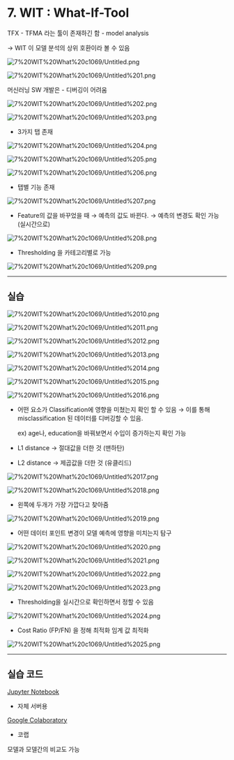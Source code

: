 # 7. WIT : What-If-Tool

TFX - TFMA 라는 툴이 존재하긴 함 - model analysis

→ WIT 이 모델 분석의 상위 호환이라 볼 수 있음

![7%20WIT%20What%20c1069/Untitled.png](7%20WIT%20What%20c1069/Untitled.png)

![7%20WIT%20What%20c1069/Untitled%201.png](7%20WIT%20What%20c1069/Untitled%201.png)

머신러닝 SW 개발은 - 디버깅이 어려움

![7%20WIT%20What%20c1069/Untitled%202.png](7%20WIT%20What%20c1069/Untitled%202.png)

![7%20WIT%20What%20c1069/Untitled%203.png](7%20WIT%20What%20c1069/Untitled%203.png)

- 3가지 탭 존재

![7%20WIT%20What%20c1069/Untitled%204.png](7%20WIT%20What%20c1069/Untitled%204.png)

![7%20WIT%20What%20c1069/Untitled%205.png](7%20WIT%20What%20c1069/Untitled%205.png)

![7%20WIT%20What%20c1069/Untitled%206.png](7%20WIT%20What%20c1069/Untitled%206.png)

- 탭별 기능 존재

![7%20WIT%20What%20c1069/Untitled%207.png](7%20WIT%20What%20c1069/Untitled%207.png)

- Feature의 값을 바꾸었을 때 → 예측의 값도 바뀐다.
→ 예측의 변경도 확인 가능(실시간으로)

![7%20WIT%20What%20c1069/Untitled%208.png](7%20WIT%20What%20c1069/Untitled%208.png)

- Thresholding 을 카테고리별로 가능

![7%20WIT%20What%20c1069/Untitled%209.png](7%20WIT%20What%20c1069/Untitled%209.png)

---

## 실습

![7%20WIT%20What%20c1069/Untitled%2010.png](7%20WIT%20What%20c1069/Untitled%2010.png)

![7%20WIT%20What%20c1069/Untitled%2011.png](7%20WIT%20What%20c1069/Untitled%2011.png)

![7%20WIT%20What%20c1069/Untitled%2012.png](7%20WIT%20What%20c1069/Untitled%2012.png)

![7%20WIT%20What%20c1069/Untitled%2013.png](7%20WIT%20What%20c1069/Untitled%2013.png)

![7%20WIT%20What%20c1069/Untitled%2014.png](7%20WIT%20What%20c1069/Untitled%2014.png)

![7%20WIT%20What%20c1069/Untitled%2015.png](7%20WIT%20What%20c1069/Untitled%2015.png)

![7%20WIT%20What%20c1069/Untitled%2016.png](7%20WIT%20What%20c1069/Untitled%2016.png)

- 어떤 요소가 Classification에 영향을 미쳤는지 확인 할 수 있음
→ 이를 통해 misclassification 된 데이터를 디버깅할 수 있음.
    
    ex) age나, education을 바꿔보면서 수입이 증가하는지 확인 가능
    

- L1 distance → 절대값을 더한 것 (맨하탄)
- L2 distance → 제곱값을 더한 것 (유클리드)

![7%20WIT%20What%20c1069/Untitled%2017.png](7%20WIT%20What%20c1069/Untitled%2017.png)

![7%20WIT%20What%20c1069/Untitled%2018.png](7%20WIT%20What%20c1069/Untitled%2018.png)

- 왼쪽에 두개가 가장 가깝다고 찾아줌

![7%20WIT%20What%20c1069/Untitled%2019.png](7%20WIT%20What%20c1069/Untitled%2019.png)

- 어떤 데이터 포인트 변경이 모델 예측에 영향을 미치는지 탐구

![7%20WIT%20What%20c1069/Untitled%2020.png](7%20WIT%20What%20c1069/Untitled%2020.png)

![7%20WIT%20What%20c1069/Untitled%2021.png](7%20WIT%20What%20c1069/Untitled%2021.png)

![7%20WIT%20What%20c1069/Untitled%2022.png](7%20WIT%20What%20c1069/Untitled%2022.png)

![7%20WIT%20What%20c1069/Untitled%2023.png](7%20WIT%20What%20c1069/Untitled%2023.png)

- Thresholding을 실시간으로 확인하면서 정할 수 있음

![7%20WIT%20What%20c1069/Untitled%2024.png](7%20WIT%20What%20c1069/Untitled%2024.png)

- Cost Ratio (FP/FN) 을 정해 최적화 임계 값 최적화

![7%20WIT%20What%20c1069/Untitled%2025.png](7%20WIT%20What%20c1069/Untitled%2025.png)

---

## 실습 코드

[Jupyter Notebook](http://223.194.90.113:8080/notebooks/ML_Ops/Inflearn/What_if_Tool/210531_what_if_tool_example.ipynb#Invoke-What-If-Tool-for-test-data-and-the-trained-model)

- 자체 서버용

[Google Colaboratory](https://colab.research.google.com/drive/16Jbt3yzIHW-ED-pDSDFclnzD4fIkZhSR?usp=sharing#scrollTo=YyLr-_0de1Ii)

- 코랩

모델과 모델간의 비교도 가능